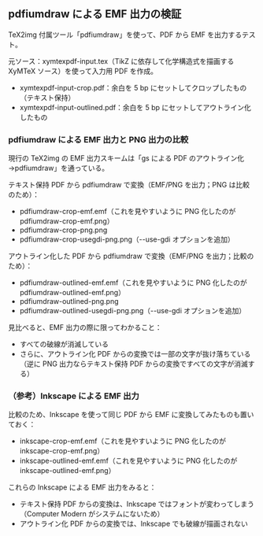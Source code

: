 ## pdfiumdraw による EMF 出力の検証

TeX2img 付属ツール「pdfiumdraw」を使って、PDF から EMF を出力するテスト。

元ソース：xymtexpdf-input.tex（TikZ に依存して化学構造式を描画する XyMTeX ソース）を使って入力用 PDF を作成。
- xymtexpdf-input-crop.pdf：余白を 5 bp にセットしてクロップしたもの（テキスト保持）
- xymtexpdf-input-outlined.pdf：余白を 5 bp にセットしてアウトライン化したもの

### pdfiumdraw による EMF 出力と PNG 出力の比較

現行の TeX2img の EMF 出力スキームは「gs による PDF のアウトライン化→pdfiumdraw」を通っている。

テキスト保持 PDF から pdfiumdraw で変換（EMF/PNG を出力；PNG は比較のため）：
- pdfiumdraw-crop-emf.emf（これを見やすいように PNG 化したのが pdfiumdraw-crop-emf.png）
- pdfiumdraw-crop-png.png
- pdfiumdraw-crop-usegdi-png.png（--use-gdi オプションを追加）

アウトライン化した PDF から pdfiumdraw で変換（EMF/PNG を出力；比較のため）：
- pdfiumdraw-outlined-emf.emf（これを見やすいように PNG 化したのが pdfiumdraw-outlined-emf.png）
- pdfiumdraw-outlined-png.png
- pdfiumdraw-outlined-usegdi-png.png（--use-gdi オプションを追加）

見比べると、EMF 出力の際に限ってわかること：
- すべての破線が消滅している
- さらに、アウトライン化 PDF からの変換では一部の文字が抜け落ちている（逆に PNG 出力ならテキスト保持 PDF からの変換ですべての文字が消滅する）

### （参考）Inkscape による EMF 出力

比較のため、Inkscape を使って同じ PDF から EMF に変換してみたものも置いておく：
- inkscape-crop-emf.emf（これを見やすいように PNG 化したのが inkscape-crop-emf.png）
- inkscape-outlined-emf.emf（これを見やすいように PNG 化したのが inkscape-outlined-emf.png）

これらの Inkscape による EMF 出力をみると：
- テキスト保持 PDF からの変換は、Inkscape ではフォントが変わってしまう（Computer Modern がシステムにないため）
- アウトライン化 PDF からの変換では、Inkscape でも破線が描画されない

